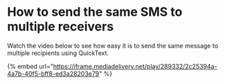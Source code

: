 # How to send the same SMS to multiple receivers

Watch the video below to see how easy it is to send the same message to multiple recipients using QuickText.

{% embed url="https://iframe.mediadelivery.net/play/289332/2c25394a-4a7b-40f5-bff8-ed3a28203e79" %}


